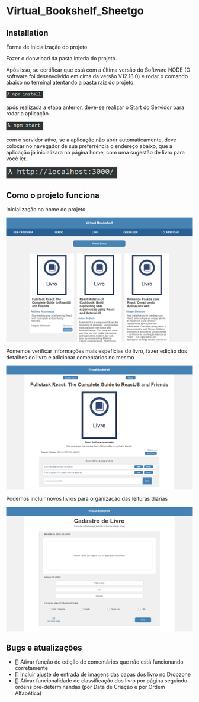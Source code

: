 # Virtual_Bookshelf_Sheetgo

## Installation

Forma de inicialização do projeto

Fazer o donwload da pasta interia do projeto.

Após isso, se certificar que está com a última versão do Software NODE (O software foi desenvolvido em cima da versão V12.18.0) e rodar o comando abaixo no terminal atentando a pasta raiz do projeto.

<img src="https://github.com/ganchar3003/Virtual_Bookshelf_Sheetgo/blob/master/npm%20install.png" alt="npm_Install" width="100" />

após realizada a etapa anterior, deve-se realizar o Start do Servidor para rodar a aplicação.

<img src="https://github.com/ganchar3003/Virtual_Bookshelf_Sheetgo/blob/master/npm%20start.png" alt="npm_start" width="100" />

com o servidor ativo, se a aplicação não abrir automaticamente, deve colocar no navegador de sua preferrência o endereço abaixo, que a aplicação já inicializara na página home, com uma sugestão de livro para você ler.

<img src="https://github.com/ganchar3003/Virtual_Bookshelf_Sheetgo/blob/master/localhost.png" alt="LocalHost" width="300" />

## Como o projeto funciona

Inicialização na home do projeto

<img src="https://github.com/ganchar3003/Virtual_Bookshelf_Sheetgo/blob/master/home_virtualBookShelf.png" alt="Home" width="600" />

Pomemos verificar informações mais espefícias do livro, fazer edição dos detalhes do livro e adicionar comentários no mesmo

<img src="https://github.com/ganchar3003/Virtual_Bookshelf_Sheetgo/blob/master/book_detail.png" alt="Book_Detail" width="600" />

Podemos incluir novos livros para organização das leituras diárias

<img src="https://github.com/ganchar3003/Virtual_Bookshelf_Sheetgo/blob/master/Cadastro.png" alt="cadastro" width="600" />


## Bugs e atualizações

- [] Ativar função de edição de comentários que não está funcionando corretamente
- [] Incluir ajuste de entrada de imagens das capas dos livro no Dropzone
- [] Ativar funcionalidade de classificação dos livro por página seguindo ordens pré-determinandas (por Data de Criação e por Ordem Alfabética)